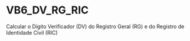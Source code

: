 # VB6_DV_RG_RIC
Calcular o Dígito Verificador (DV) do Registro Geral (RG) e do Registro de Identidade Civil (RIC)
